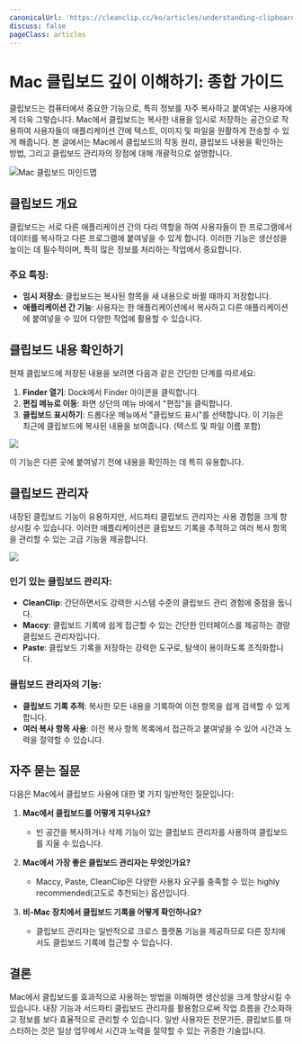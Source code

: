 ```yaml
---
canonicalUrl: 'https://cleanclip.cc/ko/articles/understanding-clipboard-on-mac-guide'
discuss: false
pageClass: articles
---
```


# Mac 클립보드 깊이 이해하기: 종합 가이드

클립보드는 컴퓨터에서 중요한 기능으로, 특히 정보를 자주 복사하고 붙여넣는 사용자에게 더욱 그렇습니다. Mac에서 클립보드는 복사한 내용을 임시로 저장하는 공간으로 작용하여 사용자들이 애플리케이션 간에 텍스트, 이미지 및 파일을 원활하게 전송할 수 있게 해줍니다. 본 글에서는 Mac에서 클립보드의 작동 원리, 클립보드 내용을 확인하는 방법, 그리고 클립보드 관리자의 장점에 대해 개괄적으로 설명합니다.

![Mac 클립보드 마인드맵](/images/mac-clipboard-mind-map.png)

## 클립보드 개요

클립보드는 서로 다른 애플리케이션 간의 다리 역할을 하여 사용자들이 한 프로그램에서 데이터를 복사하고 다른 프로그램에 붙여넣을 수 있게 합니다. 이러한 기능은 생산성을 높이는 데 필수적이며, 특히 많은 정보를 처리하는 작업에서 중요합니다.

### 주요 특징:
- **임시 저장소**: 클립보드는 복사된 항목을 새 내용으로 바뀔 때까지 저장합니다.
- **애플리케이션 간 기능**: 사용자는 한 애플리케이션에서 복사하고 다른 애플리케이션에 붙여넣을 수 있어 다양한 작업에 활용할 수 있습니다.

## 클립보드 내용 확인하기

현재 클립보드에 저장된 내용을 보려면 다음과 같은 간단한 단계를 따르세요:

1. **Finder 열기**: Dock에서 Finder 아이콘을 클릭합니다.
2. **편집 메뉴로 이동**: 화면 상단의 메뉴 바에서 "편집"을 클릭합니다.
3. **클립보드 표시하기**: 드롭다운 메뉴에서 "클립보드 표시"를 선택합니다. 이 기능은 최근에 클립보드에 복사된 내용을 보여줍니다. (텍스트 및 파일 이름 포함)

![](/images/blogs/view_macos_clipboard_step1.png)

이 기능은 다른 곳에 붙여넣기 전에 내용을 확인하는 데 특히 유용합니다.

## 클립보드 관리자

내장된 클립보드 기능이 유용하지만, 서드파티 클립보드 관리자는 사용 경험을 크게 향상시킬 수 있습니다. 이러한 애플리케이션은 클립보드 기록을 추적하고 여러 복사 항목을 관리할 수 있는 고급 기능을 제공합니다.

![](/images/mac_clipboard_manager_cleanclip_copied_lists.png)

### 인기 있는 클립보드 관리자:
- **CleanClip**: 간단하면서도 강력한 시스템 수준의 클립보드 관리 경험에 중점을 둡니다.
- **Maccy**: 클립보드 기록에 쉽게 접근할 수 있는 간단한 인터페이스를 제공하는 경량 클립보드 관리자입니다.
- **Paste**: 클립보드 기록을 저장하는 강력한 도구로, 탐색이 용이하도록 조직화합니다.

### 클립보드 관리자의 기능:
- **클립보드 기록 추적**: 복사한 모든 내용을 기록하여 이전 항목을 쉽게 검색할 수 있게 합니다.
- **여러 복사 항목 사용**: 이전 복사 항목 목록에서 접근하고 붙여넣을 수 있어 시간과 노력을 절약할 수 있습니다.

## 자주 묻는 질문

다음은 Mac에서 클립보드 사용에 대한 몇 가지 일반적인 질문입니다:

1. **Mac에서 클립보드를 어떻게 지우나요?**
   - 빈 공간을 복사하거나 삭제 기능이 있는 클립보드 관리자를 사용하여 클립보드를 지울 수 있습니다.

2. **Mac에서 가장 좋은 클립보드 관리자는 무엇인가요?**
   - Maccy, Paste, CleanClip은 다양한 사용자 요구를 충족할 수 있는 highly recommended(고도로 추천되는) 옵션입니다.

3. **비-Mac 장치에서 클립보드 기록을 어떻게 확인하나요?**
   - 클립보드 관리자는 일반적으로 크로스 플랫폼 기능을 제공하므로 다른 장치에서도 클립보드 기록에 접근할 수 있습니다.

## 결론

Mac에서 클립보드를 효과적으로 사용하는 방법을 이해하면 생산성을 크게 향상시킬 수 있습니다. 내장 기능과 서드파티 클립보드 관리자를 활용함으로써 작업 흐름을 간소화하고 정보를 보다 효율적으로 관리할 수 있습니다. 일반 사용자든 전문가든, 클립보드를 마스터하는 것은 일상 업무에서 시간과 노력을 절약할 수 있는 귀중한 기술입니다.